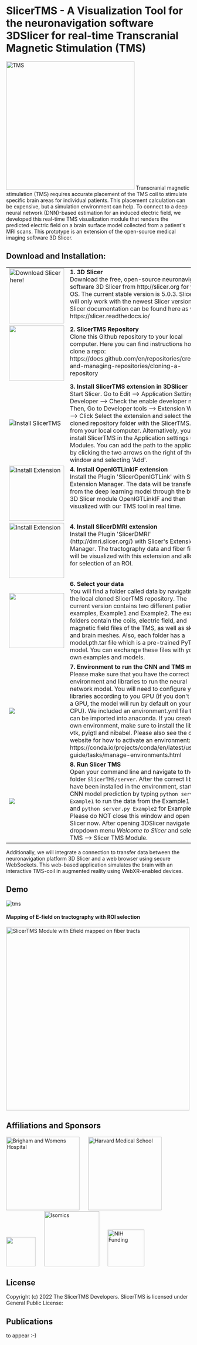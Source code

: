 # SlicerTMS - A Visualization Tool for the neuronavigation software 3DSlicer for real-time Transcranial Magnetic Stimulation (TMS)

<img src="https://github.com/lorifranke/SlicerTMS/blob/main/client/SlicerTMS/Resources/Icons/SlicerTMS.png" title="TMS" width=350>
Transcranial magnetic stimulation (TMS) requires accurate placement of the TMS coil to stimulate specific brain areas for individual patients. This placement calculation can be expensive, but a simulation environment can help. To connect to a deep neural network (DNN)-based estimation for an induced electric field, we developed this real-time TMS visualization module that renders the predicted electric field on a brain surface model collected from a patient's MRI scans. This prototype is an extension of the open-source medical imaging software 3D Slicer.

## Download and Installation:

<table>
<tr>
<td valign="middle" width="200"><a href="https://slicer.org"><img src="https://www.slicer.org/assets/img/3D-Slicer-Mark.svg" title="Download Slicer here!" width=150></a></td>
<td valign="top" width="800"><b> 1. 3D Slicer</b></a><br> Download the free, open-source neuronavigation software 3D Slicer from http://slicer.org for your OS. The current stable version is 5.0.3. SlicerTMS will only work with the newest Slicer version. Slicer documentation can be found here as well: https://slicer.readthedocs.io/
</tr>

<tr>
<td valign="middle" width="200"><img src="https://docs.github.com/assets/cb-20363/images/help/repository/code-button.png" width=150></a></td>
<td valign="top" width="800"><b> 2. SlicerTMS Repository</b></a><br> Clone this Github repository to your local computer. Here you can find instructions how to clone a repo: https://docs.github.com/en/repositories/creating-and-managing-repositories/cloning-a-repository
</tr>

<tr>
<td valign="middle" width="200"><img src="https://docs.monai.io/projects/label/en/latest/_images/monai-label-plugin-favorite-modules-1.png" title="Install SlicerTMS"></a></td>
<td valign="top" width="800"><b> 3. Install SlicerTMS extension in 3DSlicer</b></a><br> Start Slicer. Go to Edit --> Application Settings --> Developer --> Check the enable developer mode. Then, Go to Developer tools --> Extension Wizard --> Click Select the extension and select the cloned repository folder with the SlicerTMS.py file from your local computer. Alternatively, you can install SlicerTMS in the Application settings under Modules. You can add the path to the application by clicking the two arrows on the right of the window and selecting 'Add'.
</tr>

<tr>
<td valign="middle" width="200"><img src="https://raw.githubusercontent.com/openigtlink/SlicerOpenIGTLink/master/OpenIGTLinkIF.png" title="Install Extension" width=150></a></td>
<td valign="top" width="800"><b> 4. Install OpenIGTLinkIF extension</b></a><br> Install the Plugin 'SlicerOpenIGTLink' with Slicer's Extension Manager. The data will be transferred from the deep learning model through the built-in 3D Slicer module OpenIGTLinkIF and then visualized with our TMS tool in real time.
</tr>


<tr>
<td valign="middle" width="200"><img src="https://avatars.githubusercontent.com/u/15898279?s=200&v=4" title="Install Extension" width=150></a></td>
<td valign="top" width="800"><b> 4. Install SlicerDMRI extension</b></a><br> Install the Plugin 'SlicerDMRI' (http://dmri.slicer.org/) with Slicer's Extension Manager. The tractography data and fiber files will be visualized with this extension and allows for selection of an ROI.
</tr>

<tr>
<td valign="middle" width="200"><img src="https://user-images.githubusercontent.com/38534852/204691323-f271a2e1-79fa-4187-b3ed-123129391bce.png" width=150></a></td>
<td valign="top" width="800"><b> 6. Select your data </b></a><br> You will find a folder called data by navigating to the local cloned SlicerTMS repository. The current version contains two different patient examples, Example1 and Example2. The example folders contain the coils, electric field, and magnetic field files of the TMS, as well as skin and brain meshes. Also, each folder has a model.pth.tar file which is a pre-trained PyTorch model. You can exchange these files with your own examples and models.
</tr>

<tr>
<td valign="middle" width="200"> <img src="https://conda.io/projects/conda/en/latest/_images/conda_logo.svg"> </a></td>
<td valign="top" width="800"><b> 7. Environment to run the CNN and TMS module </b></a><br> Please make sure that you have the correct environment and libraries to run the neural network model. You will need to configure your libraries according to you GPU (if you don't have a GPU, the model will run by default on your CPU). We included an environment.yml file that can be imported into anaconda. If you create your own environment, make sure to install the libraries vtk, pyigtl and nibabel. Please also see the conda website for how to activate an environment: https://conda.io/projects/conda/en/latest/user-guide/tasks/manage-environments.html 
</tr>

<tr>
<td valign="middle" width="200">
<img src="https://user-images.githubusercontent.com/38534852/204690660-075547c3-0ebe-4dc6-bc5f-7aa5ed595e64.png"></a></td>
<td valign="top" width="800"><b> 8. Run Slicer TMS </b></a><br> Open your command line and navigate to the folder <code>SlicerTMS/server</code>. After the correct libraries have been installed in the environment, start the CNN model prediction by typing <code>python server.py Example1</code> to run the data from the Example1 folder and <code>python server.py Example2</code> for Example2. Please do NOT close this window and open 3D Slicer now. After opening 3DSlicer navigate to the dropdown menu <em>Welcome to Slicer</em> and select TMS --> Slicer TMS Module.
</tr>
</table>

Additionally, we will integrate a connection to transfer data between the neuronavigation platform 3D Slicer and a web browser using secure WebSockets. This web-based application simulates the brain with an interactive TMS-coil in augmented reality using WebXR-enabled devices.

## Demo ##
![tms](https://user-images.githubusercontent.com/38534852/204691744-c2ee8451-7f4c-40c3-83a5-c2fd0103f0a7.gif)
#### Mapping of E-field on tractography with ROI selection ####
<img src="https://user-images.githubusercontent.com/38534852/216507462-fe0fffb4-1f41-4f35-89c0-f5b869b2f945.gif" width="500" alt="SlicerTMS Module with Efield mapped on fiber tracts">


## Affiliations and Sponsors ##
<a href="https://www.brighamandwomens.org/"><img src="https://www.brighamandwomens.org/assets/BWH/core/sprites/vectors/bwh-logo.svg" alt="Brigham and Womens Hospital" width="200"></a>&nbsp;&nbsp;&nbsp;&nbsp;&nbsp;
<a href="http://hms.harvard.edu"><img src="http://xtk.github.io/hms_logo.png" alt="Harvard Medical School" title="Harvard Medical School" width="200"></a>&nbsp;&nbsp;&nbsp;&nbsp;&nbsp;
<a href="https://www.umb.edu"><img src="https://www.umb.edu/assets/images/UMASSB0STON_ID_blue.png?1560890493" width="80" ></a>&nbsp;&nbsp;&nbsp;&nbsp;&nbsp;
<a href="https://isomics.com/"><img src="https://isomics.com/isomics-logo-text-horizontal-700.png" alt="Isomics" title="Isomics" width="150"></a>&nbsp;&nbsp;&nbsp;&nbsp;&nbsp;
<a href="https://www.nih.gov/"><img src="https://upload.wikimedia.org/wikipedia/commons/c/c8/NIH_Master_Logo_Vertical_2Color.png?20130312195925" alt="NIH Funding" width="100"></a>

## License ##
Copyright (c) 2022 The SlicerTMS Developers. SlicerTMS is licensed under General Public License: <a href="https://opensource.org/license/gpl-3-0/" target="_blank"></a>
  
## Publications ##
to appear :-)

